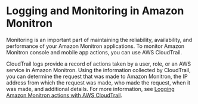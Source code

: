 # Logging and Monitoring in Amazon Monitron<a name="monitron-logging"></a>

Monitoring is an important part of maintaining the reliability, availability, and performance of your Amazon Monitron applications\. To monitor Amazon Monitron console and mobile app actions, you can use AWS CloudTrail\. 

CloudTrail logs provide a record of actions taken by a user, role, or an AWS service in Amazon Monitron\. Using the information collected by CloudTrail, you can determine the request that was made to Amazon Monitron, the IP address from which the request was made, who made the request, when it was made, and additional details\. For more information, see [Logging Amazon Monitron actions with AWS CloudTrail](logging-using-cloudtrail.md)\.